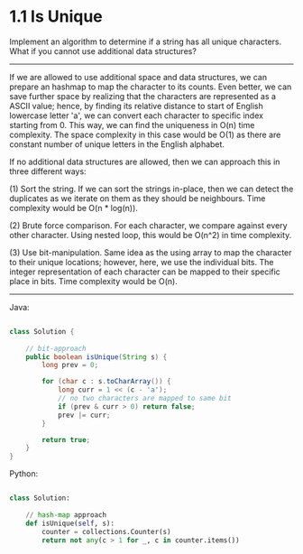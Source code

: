 # 1.1 Is Unique

Implement an algorithm to determine if a string has all unique characters. What
if you cannot use additional data structures?

---

If we are allowed to use additional space and data structures, we can prepare
an hashmap to map the character to its counts. Even better, we can save further
space by realizing that the characters are represented as a ASCII value; hence,
by finding its relative distance to start of English lowercase letter 'a', we
can convert each character to specific index starting from 0. This way, we can
find the uniqueness in O(n) time complexity. The space complexity in this case
would be O(1) as there are constant number of unique letters in the English
alphabet.

If no additional data structures are allowed, then we can approach this in
three different ways:

(1) Sort the string. If we can sort the strings in-place, then we can detect
the duplicates as we iterate on them as they should be neighbours. Time
complexity would be O(n * log(n)).

(2) Brute force comparison. For each character, we compare against every other
character. Using nested loop, this would be O(n^2) in time complexity.

(3) Use bit-manipulation. Same idea as the using array to map the character to
their unique locations; however, here, we use the individual bits. The integer
representation of each character can be mapped to their specific place in bits.
Time complexity would be O(n).

---

Java:

```java

class Solution {
    
    // bit-approach
    public boolean isUnique(String s) {
        long prev = 0;

        for (char c : s.toCharArray()) {
            long curr = 1 << (c - 'a');
            // no two characters are mapped to same bit
            if (prev & curr > 0) return false;
            prev |= curr;
        }

        return true;
    }
}

```

Python:

```python

class Solution:
    
    // hash-map approach
    def isUnique(self, s):
        counter = collections.Counter(s)
        return not any(c > 1 for _, c in counter.items())

```
